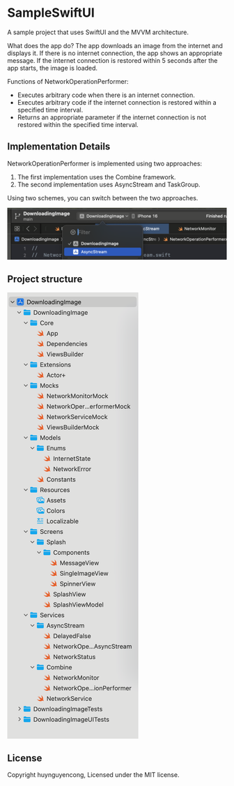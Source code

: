 # SampleSwiftUI
A sample project that uses SwiftUI and the MVVM architecture.

What does the app do?
The app downloads an image from the internet and displays it.
If there is no internet connection, the app shows an appropriate message.
If the internet connection is restored within 5 seconds after the app starts, the image is loaded.

Functions of NetworkOperationPerformer:
- Executes arbitrary code when there is an internet connection.
- Executes arbitrary code if the internet connection is restored within a specified time interval.
- Returns an appropriate parameter if the internet connection is not restored within the specified time interval.

## Implementation Details
NetworkOperationPerformer is implemented using two approaches:

1.	The first implementation uses the Combine framework.
2.	The second implementation uses AsyncStream and TaskGroup.

Using two schemes, you can switch between the two approaches.

![Shemes](Demo/shemes.png)

## Project structure
![Project structure](Demo/project-structure.png)

## License
Copyright huynguyencong,  Licensed under the MIT license.
